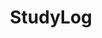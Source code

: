 ---
# order 필드로 카테고리를 정렬
order: 1
# 카테고리 이름
title: StudyLog
# 포스팅의 속할 카테고리를 지정할 때 사용
name: StudyLog

layout: category
# 해당 카테고리에 하위 카테고리로 정의할 카테고리 배열
children:
    - ComputerVision
    - Git&GitHub
    - Cpp
    - DB
    
# 메인 아이콘
icon: <img width="96" height="96" src="https://img.icons8.com/?size=100&id=6895&format=png&color=BC52FA" alt="external-Project-graphic-design-goofy-color-kerismaker"/>
---